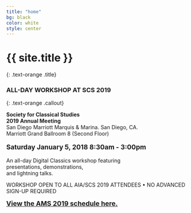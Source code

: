 ```yaml
---
title: "home"
bg: black
color: white
style: center
---
```

# {{ site.title }}
{: .text-orange .title}
### ALL-DAY WORKSHOP AT SCS 2019
{: .text-orange .callout}

<span class="fa-stack subtlecircle" style="font-size:100px; background:rgba(255,166,0,0.1)">
  <i class="fa fa-circle fa-stack-2x text-white"></i>
  <i class="fa fa-laptop fa-stack-1x text-orange"></i>
</span>



<p><b>Society for Classical Studies</b><br/>
<b>2019 Annual Meeting</b><br/>
     San Diego Marriott Marquis & Marina. San Diego, CA.<br/>
     Marriott Grand Ballroom 8 (Second Floor)<br/>
     <br/>
     <b style="font-size: 125%; font-weight: bold;">Saturday January 5, 2018 8:30am - 3:00pm</b><br/><br/>
 An all-day Digital Classics workshop featuring<br/>
 presentations, demonstrations, <br/>
 and lightning talks.<br/>

 <p class="callout">WORKSHOP OPEN TO ALL AIA/SCS 2019 ATTENDEES • NO ADVANCED SIGN-UP REQUIRED</p>

 <p><a href="#schedule_"><b style="font-size: 125%;">View the AMS 2019 schedule here.</b></a></p>
